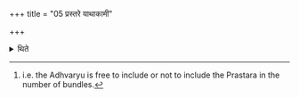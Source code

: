 +++
title = "05 प्रस्तरे याथाकामी"

+++

<details><summary>थिते</summary>

5. In connection with the Prastara he can do according to his desire.[^1]  

[^1]: i.e. the Adhvaryu is free to include or not to include the Prastara in the number of bundles.
</details>
